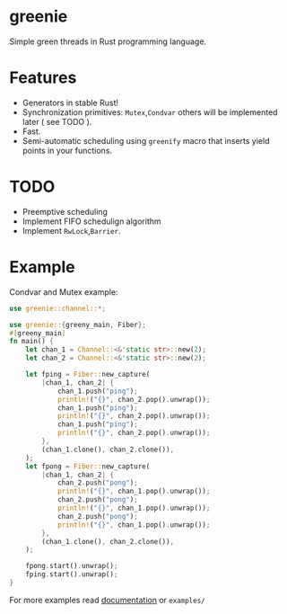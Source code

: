 # greenie
Simple green threads in Rust programming language.

# Features
- Generators in stable Rust!
- Synchronization primitives: `Mutex`,`Condvar` others will be implemented later ( see TODO ).
- Fast.
- Semi-automatic scheduling using `greenify` macro that inserts yield points in your functions.

# TODO
- Preemptive scheduling
- Implement FIFO schedulign algorithm
- Implement `RwLock`,`Barrier`.


# Example
Condvar and Mutex example:
```rust
use greenie::channel::*;

use greenie::{greeny_main, Fiber};
#[greeny_main]
fn main() {
    let chan_1 = Channel::<&'static str>::new(2);
    let chan_2 = Channel::<&'static str>::new(2);

    let fping = Fiber::new_capture(
        |chan_1, chan_2| {
            chan_1.push("ping");
            println!("{}", chan_2.pop().unwrap());
            chan_1.push("ping");
            println!("{}", chan_2.pop().unwrap());
            chan_1.push("ping");
            println!("{}", chan_2.pop().unwrap());
        },
        (chan_1.clone(), chan_2.clone()),
    );
    let fpong = Fiber::new_capture(
        |chan_1, chan_2| {
            chan_2.push("pong");
            println!("{}", chan_1.pop().unwrap());
            chan_2.push("pong");
            println!("{}", chan_1.pop().unwrap());
            chan_2.push("pong");
            println!("{}", chan_1.pop().unwrap());
        },
        (chan_1.clone(), chan_2.clone()),
    );

    fpong.start().unwrap();
    fping.start().unwrap();
}
```
For more examples read [documentation](https://docs.rs/greenie/) or `examples/`